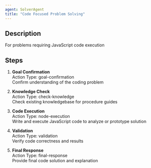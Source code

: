 ```yaml
---
agent: SolverAgent
title: "Code Focused Problem Solving"
---
```


## Description
For problems requiring JavaScript code execution

## Steps
1. **Goal Confirmation**  
   Action Type: goal-confirmation  
   Confirm understanding of the coding problem

2. **Knowledge Check**  
   Action Type: check-knowledge  
   Check existing knowledgebase for procedure guides

3. **Code Execution**  
   Action Type: node-execution  
   Write and execute JavaScript code to analyze or prototype solution

4. **Validation**  
   Action Type: validation  
   Verify code correctness and results

5. **Final Response**  
   Action Type: final-response  
   Provide final code solution and explanation
